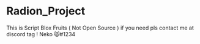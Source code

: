 # Radion_Project
This is Script Blox Fruits ( Not Open Source ) if you need pls contact me at discord tag ! Neko 😾#1234
